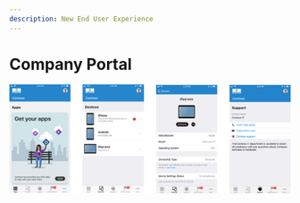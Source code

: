 ```yaml
---
description: New End User Experience
---
```


# Company Portal



![](../.gitbook/assets/image%20%287%29.png)


